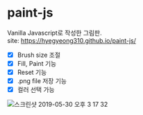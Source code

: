 # paint-js

Vanilla Javascript로 작성한 그림판.  
site: https://hyegyeong310.github.io/paint-js/

- [x] Brush size 조절
- [x] Fill, Paint 기능
- [x] Reset 기능
- [x] .png file 저장 기능
- [x] 컬러 선택 가능

![스크린샷 2019-05-30 오후 3 17 32](https://user-images.githubusercontent.com/25483027/58612587-12c15c00-82ee-11e9-886c-959feaa6ae8e.png)
